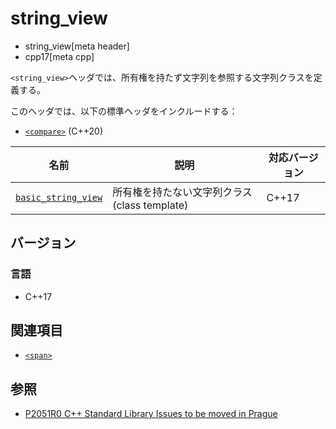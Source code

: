 # string_view
* string_view[meta header]
* cpp17[meta cpp]

`<string_view>`ヘッダでは、所有権を持たず文字列を参照する文字列クラスを定義する。

このヘッダでは、以下の標準ヘッダをインクルードする：

- [`<compare>`](compare.md) (C++20)


| 名前 | 説明 | 対応バージョン |
|------------------------------------------|--------------------------|-------|
| [`basic_string_view`](string_view/basic_string_view.md) | 所有権を持たない文字列クラス (class template) | C++17 |


## バージョン
### 言語
- C++17


## 関連項目
- [`<span>`](span.md)


## 参照
- [P2051R0 C++ Standard Library Issues to be moved in Prague](http://www.open-std.org/jtc1/sc22/wg21/docs/papers/2020/p2051r0.html)
